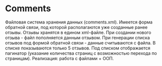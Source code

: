 # Comments
Файловая система хранения данных (comments.xml).
Имеется форма обратной связи, под которой располагаются уже созданные ранее отзывы.
Отзывы хранятся в едином xml-файле. При создании нового отзыва - файл пополняется данным отзывом. При генерации списка отзывов под формой обратной связи - данные считываются с файла. В списке показываются только 5 отзывов. 
Под списком отображается пагинатор (указание количества страниц с возможностью перехода по страницам).
Реализация: работа с файлами + ООП.
